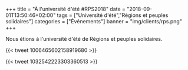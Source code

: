 +++
title = "À l'université d'été #RPS2018"
date = "2018-09-01T13:50:46+02:00"
tags = ["Université d'été","Régions et peuples solidaires"]
categories = ["Événements"]
banner = "img/clients/rps.png"
+++

Nous étions à l'université d'été de Régions et peuples solidaires.

{{< tweet 1006465602158919680 >}}

{{< tweet 1032542223303360513 >}}




